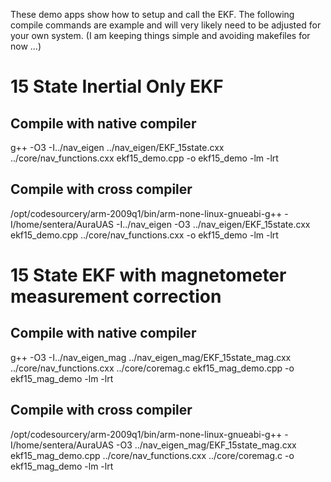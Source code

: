 These demo apps show how to setup and call the EKF.  The following
compile commands are example and will very likely need to be adjusted
for your own system.  (I am keeping things simple and avoiding
makefiles for now ...)


# 15 State Inertial Only EKF

## Compile with native compiler

g++ -O3 -I../nav_eigen ../nav_eigen/EKF_15state.cxx ../core/nav_functions.cxx ekf15_demo.cpp -o ekf15_demo -lm -lrt


## Compile with cross compiler

/opt/codesourcery/arm-2009q1/bin/arm-none-linux-gnueabi-g++ -I/home/sentera/AuraUAS -I../nav_eigen -O3 ../nav_eigen/EKF_15state.cxx ekf15_demo.cpp ../core/nav_functions.cxx -o ekf15_demo -lm -lrt


# 15 State EKF with magnetometer measurement correction

## Compile with native compiler

g++ -O3 -I../nav_eigen_mag ../nav_eigen_mag/EKF_15state_mag.cxx ../core/nav_functions.cxx ../core/coremag.c ekf15_mag_demo.cpp -o ekf15_mag_demo -lm -lrt


## Compile with cross compiler

/opt/codesourcery/arm-2009q1/bin/arm-none-linux-gnueabi-g++ -I/home/sentera/AuraUAS -O3 ../nav_eigen_mag/EKF_15state_mag.cxx ekf15_mag_demo.cpp ../core/nav_functions.cxx ../core/coremag.c -o ekf15_mag_demo -lm -lrt
